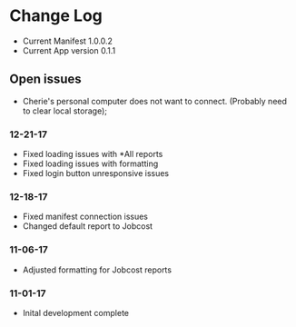# Change Log

- Current Manifest 1.0.0.2
- Current App version 0.1.1

## Open issues
- Cherie's personal computer does not want to connect. (Probably need to clear local storage);

### 12-21-17
- Fixed loading issues with *All reports
- Fixed loading issues with formatting
- Fixed login button unresponsive issues

### 12-18-17
- Fixed manifest connection issues
- Changed default report to Jobcost

### 11-06-17
- Adjusted formatting for Jobcost reports

### 11-01-17
- Inital development complete